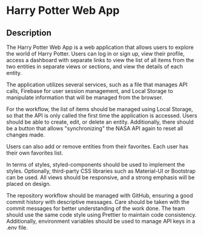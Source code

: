 # Harry Potter Web App

## Description

The Harry Potter Web App is a web application that allows users to explore the world of Harry Potter. Users can log in or sign up, view their profile, access a dashboard with separate links to view the list of all items from the two entities in separate views or sections, and view the details of each entity.

The application utilizes several services, such as a file that manages API calls, Firebase for user session management, and Local Storage to manipulate information that will be managed from the browser.

For the workflow, the list of items should be managed using Local Storage, so that the API is only called the first time the application is accessed. Users should be able to create, edit, or delete an entity. Additionally, there should be a button that allows "synchronizing" the NASA API again to reset all changes made.

Users can also add or remove entities from their favorites. Each user has their own favorites list.

In terms of styles, styled-components should be used to implement the styles. Optionally, third-party CSS libraries such as Material-UI or Bootstrap can be used. All views should be responsive, and a strong emphasis will be placed on design.

The repository workflow should be managed with GitHub, ensuring a good commit history with descriptive messages. Care should be taken with the commit messages for better understanding of the work done. The team should use the same code style using Prettier to maintain code consistency. Additionally, environment variables should be used to manage API keys in a .env file.
